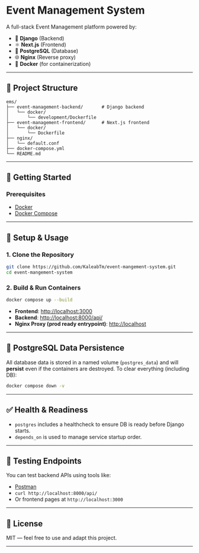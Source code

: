 # Event Management System

A full-stack Event Management platform powered by:

* 🐍 **Django** (Backend)
* ⚛️ **Next.js** (Frontend)
* 🐘 **PostgreSQL** (Database)
* 🌐 **Nginx** (Reverse proxy)
* 🐳 **Docker** (for containerization)

---

## 📁 Project Structure

```plaintext
ems/
├── event-management-backend/       # Django backend
│   └── docker/
│       └── development/Dockerfile
├── event-management-frontend/      # Next.js frontend
│   └── docker/
│       └── Dockerfile
├── nginx/
│   └── default.conf
├── docker-compose.yml
└── README.md
```

---

## 🚀 Getting Started

### Prerequisites

* [Docker](https://www.docker.com/products/docker-desktop)
* [Docker Compose](https://docs.docker.com/compose/)

---

## 🔧 Setup & Usage

### 1. Clone the Repository

```bash
git clone https://github.com/KaleabTm/event-mangement-system.git
cd event-mangement-system
```

### 2. Build & Run Containers

```bash
docker compose up --build
```

* **Frontend**: [http://localhost:3000](http://localhost:3000)
* **Backend**: [http://localhost:8000/api/](http://localhost:8000/api/)
* **Nginx Proxy (prod ready entrypoint)**: [http://localhost](http://localhost)

---

## 💾 PostgreSQL Data Persistence

All database data is stored in a named volume (`postgres_data`) and will **persist** even if the containers are destroyed.
To clear everything (including DB):

```bash
docker compose down -v
```

---

## ✅ Health & Readiness

* `postgres` includes a healthcheck to ensure DB is ready before Django starts.
* `depends_on` is used to manage service startup order.

---

## 🔪 Testing Endpoints

You can test backend APIs using tools like:

* [Postman](https://www.postman.com/)
* `curl http://localhost:8000/api/`
* Or frontend pages at `http://localhost:3000`

---

## 📜 License

MIT — feel free to use and adapt this project.

---

